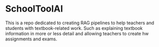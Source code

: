# SchoolToolAI
This is a repo dedicated to creating RAG pipelines to help teachers and students with textbook-related work. Such as explaining textbook information in more or less detail and allowing teachers to create hw assignments and exams.

